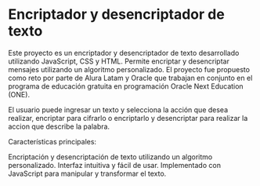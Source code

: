 # Encriptador y desencriptador de texto

Este proyecto es un encriptador y desencriptador de texto desarrollado utilizando JavaScript, CSS y HTML. Permite encriptar y desencriptar mensajes utilizando un algoritmo personalizado. El proyecto fue propuesto como reto por parte de Alura Latam y Oracle que trabajan en conjunto en el programa de educación gratuita en programación Oracle Next Education (ONE).

El usuario puede ingresar un texto y selecciona la acción que desea realizar, encriptar para cifrarlo o encriptarlo y desencriptar para realizar la accion que describe la palabra. 

Características principales:

Encriptación y desencriptación de texto utilizando un algoritmo personalizado.
Interfaz intuitiva y fácil de usar.
Implementado con JavaScript para manipular y transformar el texto.
